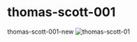 # thomas-scott-001
thomas-scott-001-new
![thomas-scott-01](https://github.com/user-attachments/assets/6c0ee5bd-527d-4824-b65c-a9a548650e18)
